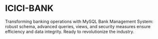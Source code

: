 # ICICI-BANK
Transforming banking operations with MySQL Bank Management System: robust schema, advanced queries, views, and security measures ensure efficiency and data integrity. Ready to revolutionize the industry.
